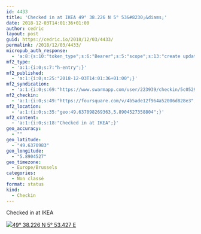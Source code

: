 ```yaml
---
id: 4433
title: 'Checked in at IKEA 49° 38.226 N 5° 53&#8230;&diams;'
date: 2018-12-03T14:01:36+01:00
author: cedric
layout: post
guid: https://cedric.io/2018/12/03/4433/
permalink: /2018/12/03/4433/
micropub_auth_response:
  - 'a:8:{s:10:"token_type";s:6:"Bearer";s:5:"scope";s:13:"create update";s:2:"me";s:18:"https://cedric.io/";s:9:"issued_by";s:45:"https://cedric.io/wp-json/indieauth/1.0/token";s:9:"client_id";s:27:"https://ownyourswarm.p3k.io";s:9:"issued_at";i:1542614471;s:4:"user";i:1;s:13:"last_accessed";i:1543842115;}'
mf2_type:
  - 'a:1:{i:0;s:7:"h-entry";}'
mf2_published:
  - 'a:1:{i:0;s:25:"2018-12-03T14:01:36+01:00";}'
mf2_syndication:
  - 'a:1:{i:0;s:69:"https://www.swarmapp.com/user/223939/checkin/5c05293075eee4002ca64b40";}'
mf2_checkin:
  - 'a:1:{i:0;s:49:"https://foursquare.com/v/4b5ade12f964a52006d828e3";}'
mf2_location:
  - 'a:1:{i:0;s:35:"geo:49.637098269363,5.8904527358804";}'
mf2_content:
  - 'a:1:{i:0;s:18:"Checked in at IKEA";}'
geo_accuracy:
  - ""
geo_latitude:
  - "49.6370983"
geo_longitude:
  - "5.8904527"
geo_timezone:
  - Europe/Brussels
categories:
  - Non classé
format: status
kind:
  - Checkin
---
```

Checked in at IKEA

<p class="sloc-display">
  <img class="icon-location" aria-label="Location: " aria-hidden="true" src="https://cedric.io/wp-content/plugins/simple-location/location.svg" /><span class="p-location"><data class="p-latitude" value="49.637098"></data><data class="p-longitude" value="5.890453"></data><a href="https://www.openstreetmap.org/?mlat=49.6370983&mlon=5.8904527#map=13/49.6370983/5.8904527">49° 38.226 N 5° 53.427 E</a></span>
</p>